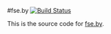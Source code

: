 #fse.by 
[![Build Status](https://travis-ci.org/MacPherson/devpack.svg?branch=master)](https://travis-ci.org/MacPherson/devpack)

This is the source code for [fse.by](http://fse.by/).